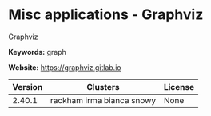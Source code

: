 # Misc applications - Graphviz

Graphviz

**Keywords:** graph

**Website:** <https://graphviz.gitlab.io>

| Version | Clusters | License |
| ------- | -------- | ------- |
| 2.40.1 | rackham irma bianca snowy | None |
